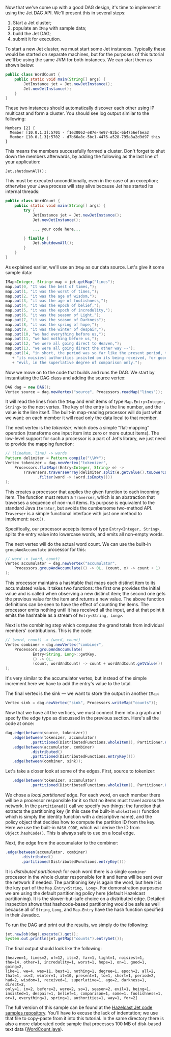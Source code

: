 Now that we've come up with a good DAG design, it's time to implement it
using the Jet DAG API. We'll present this in several steps:

1. Start a Jet cluster;
2. populate an `IMap` with sample data;
3. build the Jet DAG;
4. submit it for execution.

To start a new Jet cluster, we must start some Jet instances.
Typically these would be started on separate machines, but for the
purposes of this tutorial we'll be using the same JVM for both
instances. We can start them as shown below:

```java
public class WordCount {
    public static void main(String[] args) {
        JetInstance jet = Jet.newJetInstance();
        Jet.newJetInstance();
    }
}
```

These two instances should automatically discover each other using IP
multicast and form a cluster. You should see log output similar to the
following:

```
Members [2] {
  Member [10.0.1.3]:5701 - f1e30062-e87e-4e97-83bc-6b4756ef6ea3
  Member [10.0.1.3]:5702 - d7b66a8c-5bc1-4476-a528-795a8a2d9d97 this
}
```

This means the members successfully formed a cluster. Don't forget to
shut down the members afterwards, by adding the following as the last
line of your application:

```
Jet.shutdownAll();
```

This must be executed unconditionally, even in the case of an exception;
otherwise your Java process will stay alive because Jet has started its
internal threads:

```java
public class WordCount {
    public static void main(String[] args) {
        try {
            JetInstance jet = Jet.newJetInstance();
            Jet.newJetInstance();

            ... your code here...

        } finally {
            Jet.shutdownAll();
        }
    }
}
```

As explained earlier, we'll use an `IMap` as our data source. Let's give it
some sample data:

```java
IMap<Integer, String> map = jet.getMap("lines");
map.put(0, "It was the best of times,");
map.put(1, "it was the worst of times,");
map.put(2, "it was the age of wisdom,");
map.put(3, "it was the age of foolishness,");
map.put(4, "it was the epoch of belief,");
map.put(5, "it was the epoch of incredulity,");
map.put(6, "it was the season of Light,");
map.put(7, "it was the season of Darkness");
map.put(8, "it was the spring of hope,");
map.put(9, "it was the winter of despair,");
map.put(10, "we had everything before us,");
map.put(11, "we had nothing before us,");
map.put(12, "we were all going direct to Heaven,");
map.put(13, "we were all going direct the other way --");
map.put(14, "in short, the period was so far like the present period, that some of "
   + "its noisiest authorities insisted on its being received, for good or for "
   + "evil, in the superlative degree of comparison only.");
```

Now we move on to the code that builds and runs the DAG. We start by
instantiating the DAG class and adding the source vertex:

```java
DAG dag = new DAG();
Vertex source = dag.newVertex("source", Processors.readMap("lines"));
```

It will read the lines from the `IMap` and emit items of type
`Map.Entry<Integer, String>` to the next vertex. The key of the entry
is the line number, and the value is the line itself. The built-in
map-reading processor will do just what we want: on each member it will
read only the data local to that member.

The next vertex is the _tokenizer_, which does a simple "flat-mapping"
operation (transforms one input item into zero or more output items). The
low-level support for such a processor is a part of Jet's library, we just
need to provide the mapping function:

```java
// (lineNum, line) -> words
Pattern delimiter = Pattern.compile("\\W+");
Vertex tokenizer = dag.newVertex("tokenizer",
    Processors.flatMap((Entry<Integer, String> e) ->
        Traversers.traverseArray(delimiter.split(e.getValue().toLowerCase()))
              .filter(word -> !word.isEmpty()))
);
```

This creates a processor that applies the given function to each
incoming item. The function must return a `Traverser`, which is an
abstraction that traverses a sequence of non-null items. Its purpose is
equivalent to the standard Java `Iterator`, but avoids the cumbersome
two-method API. `Traverser` is a simple functional interface with just
one method to implement: `next()`.

Specifically, our processor accepts items of type `Entry<Integer, String>`, 
splits the entry value into lowercase words, and emits all non-empty words.

The next vertex will do the actual word count. We can use the built-in
`groupAndAccumulate` processor for this:

```java
// word -> (word, count)
Vertex accumulator = dag.newVertex("accumulator",
    Processors.groupAndAccumulate(() -> 0L, (count, x) -> count + 1)
);
```

This processor maintains a hashtable that maps each distinct item to its
accumulated value. It takes two functions: the first one provides the
initial value and is called when observing a new distinct item; the
second one gets the previous value for the item and returns a new value.
The above function definitions can be seen to have the effect of counting
the items. The processor emits nothing until it has received all the
input, and at that point it emits the hashtable as a stream of
`Entry<String, Long>`.

Next is the combining step which computes the grand totals from
individual members' contributions. This is the code:

```java
// (word, count) -> (word, count)
Vertex combiner = dag.newVertex("combiner",
    Processors.groupAndAccumulate(
            Entry<String, Long>::getKey,
            () -> 0L,
            (count, wordAndCount) -> count + wordAndCount.getValue())
);
```

It's very similar to the accumulator vertex, but instead of the simple
increment here we have to add the entry's value to the total.

The final vertex is the sink &mdash; we want to store the output in
another `IMap`:

```java
Vertex sink = dag.newVertex("sink", Processors.writeMap("counts"));
```

Now that we have all the vertices, we must connect them into a graph and
specify the edge type as discussed in the previous section. Here's all
the code at once:

```java
dag.edge(between(source, tokenizer))
   .edge(between(tokenizer, accumulator)
           .partitioned(DistributedFunctions.wholeItem(), Partitioner.HASH_CODE))
   .edge(between(accumulator, combiner)
           .distributed()
           .partitioned(DistributedFunctions.entryKey()))
   .edge(between(combiner, sink));
```

Let's take a closer look at some of the edges. First, source to
tokenizer:

```java
   .edge(between(tokenizer, accumulator)
           .partitioned(DistributedFunctions.wholeItem(), Partitioner.HASH_CODE))
```

We chose a _local partitioned_ edge. For each word, on each member there
will be a processor responsible for it so that no items must travel
across the network. In the `partitioned()` call we specify two things:
the function that extracts the partitioning key (in this case the
built-in `wholeItem()` function which is simply the identity function
with a descriptive name), and the policy object that decides how to
compute the partition ID from the key. Here we use the built-in
`HASH_CODE`, which will derive the ID from `Object.hashCode()`. This is
always safe to use on a local edge.

Next, the edge from the accumulator to the combiner:

```java
.edge(between(accumulator, combiner)
       .distributed()
       .partitioned(DistributedFunctions.entryKey()))
```

It is _distributed partitioned_: for each word there is a single
`combiner` processor in the whole cluster responsible for it and items
will be sent over the network if needed. The partitioning key is again
the word, but here it is the key part of the `Map.Entry<String, Long>`.
For demonstration purposese we are using the default partitioning policy
here (default Hazelcast partitioning). It is the slower-but-safe choice
on a distributed edge. Detailed inspection shows that hashcode-based
partitioning would be safe as well because all of `String`, `Long`, and
`Map.Entry` have the hash function specified in their Javadoc.

To run the DAG and print out the results, we simply do the following:

```java
jet.newJob(dag).execute().get();
System.out.println(jet.getMap("counts").entrySet());
```

The final output should look like the following:

```
[heaven=1, times=2, of=12, its=2, far=1, light=1, noisiest=1,
the=14, other=1, incredulity=1, worst=1, hope=1, on=1, good=1, going=2,
like=1, we=4, was=11, best=1, nothing=1, degree=1, epoch=2, all=2,
that=1, us=2, winter=1, it=10, present=1, to=1, short=1, period=2,
had=2, wisdom=1, received=1, superlative=1, age=2, darkness=1, direct=2,
only=1, in=2, before=2, were=2, so=1, season=2, evil=1, being=1,
insisted=1, despair=1, belief=1, comparison=1, some=1, foolishness=1,
or=1, everything=1, spring=1, authorities=1, way=1, for=2]
```

The full version of this sample can be found at the
[Hazelcast Jet code samples repository](https://github.com/hazelcast/hazelcast-jet-code-samples/blob/master/batch/wordcount-core-api/src/main/java/WordCountRefMan.java). You'll have to excuse the lack of
indentation; we use that file to copy-paste from it into this tutorial.
In the same directory there is also a more elaborated code sample that
processes 100 MB of disk-based text data
([WordCount.java](https://github.com/hazelcast/hazelcast-jet-code-samples/blob/master/batch/wordcount-core-api/src/main/java/WordCount.java)).
